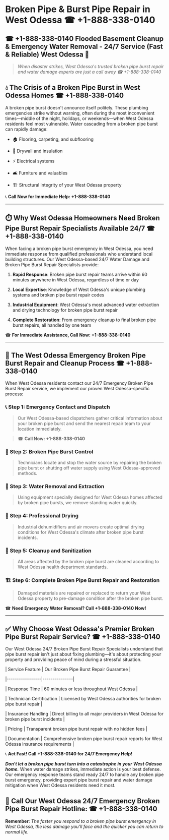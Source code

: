 # Broken Pipe & Burst Pipe Repair in West Odessa ☎ +1-888-338-0140  
## ☎ +1-888-338-0140 Flooded Basement Cleanup & Emergency Water Removal - 24/7 Service (Fast & Reliable) West Odessa 🚨  

> *When disaster strikes, West Odessa's trusted broken pipe burst repair and water damage experts are just a call away ☎ +1-888-338-0140*  

## 💧 The Crisis of a Broken Pipe Burst in West Odessa Homes ☎ +1-888-338-0140  

A broken pipe burst doesn't announce itself politely. These plumbing emergencies strike without warning, often during the most inconvenient times—middle of the night, holidays, or weekends—when West Odessa residents feel most vulnerable. Water cascading from a broken pipe burst can rapidly damage:  

* 🏠 Flooring, carpeting, and subflooring  
* 🧱 Drywall and insulation  
* ⚡ Electrical systems  
* 🛋️ Furniture and valuables  
* 🏗️ Structural integrity of your West Odessa property  

📞 **Call Now for Immediate Help: +1-888-338-0140**  

---  

## ⏱️ Why West Odessa Homeowners Need Broken Pipe Burst Repair Specialists Available 24/7 ☎ +1-888-338-0140  

When facing a broken pipe burst emergency in West Odessa, you need immediate response from qualified professionals who understand local building structures. Our West Odessa-based 24/7 Water Damage and Broken Pipe Burst Repair Specialists provide:  

1. **Rapid Response**: Broken pipe burst repair teams arrive within 60 minutes anywhere in West Odessa, regardless of time or day  
2. **Local Expertise**: Knowledge of West Odessa's unique plumbing systems and broken pipe burst repair codes  
3. **Industrial Equipment**: West Odessa's most advanced water extraction and drying technology for broken pipe burst repair  
4. **Complete Restoration**: From emergency cleanup to final broken pipe burst repairs, all handled by one team  

☎ **For Immediate Assistance, Call Now: +1-888-338-0140**  

---  

## 🔧 The West Odessa Emergency Broken Pipe Burst Repair and Cleanup Process ☎ +1-888-338-0140  

When West Odessa residents contact our 24/7 Emergency Broken Pipe Burst Repair service, we implement our proven West Odessa-specific process:  

### 📞 Step 1: Emergency Contact and Dispatch  
> Our West Odessa-based dispatchers gather critical information about your broken pipe burst and send the nearest repair team to your location immediately.  
> ☎ **Call Now: +1-888-338-0140**  

### 🚿 Step 2: Broken Pipe Burst Control  
> Technicians locate and stop the water source by repairing the broken pipe burst or shutting off water supply using West Odessa-approved methods.  

### 🌊 Step 3: Water Removal and Extraction  
> Using equipment specially designed for West Odessa homes affected by broken pipe bursts, we remove standing water quickly.  

### 💨 Step 4: Professional Drying  
> Industrial dehumidifiers and air movers create optimal drying conditions for West Odessa's climate after broken pipe burst incidents.  

### 🧼 Step 5: Cleanup and Sanitization  
> All areas affected by the broken pipe burst are cleaned according to West Odessa health department standards.  

### 🏗️ Step 6: Complete Broken Pipe Burst Repair and Restoration  
> Damaged materials are repaired or replaced to return your West Odessa property to pre-damage condition after the broken pipe burst.  

☎ **Need Emergency Water Removal? Call +1-888-338-0140 Now!**  

---  

## ✅ Why Choose West Odessa's Premier Broken Pipe Burst Repair Service? ☎ +1-888-338-0140  

Our West Odessa 24/7 Broken Pipe Burst Repair Specialists understand that pipe burst repair isn't just about fixing plumbing—it's about protecting your property and providing peace of mind during a stressful situation.  

| Service Feature | Our Broken Pipe Burst Repair Guarantee |  
|-----------------|---------------|  
| Response Time | 60 minutes or less throughout West Odessa |  
| Technician Certification | Licensed by West Odessa authorities for broken pipe burst repair |  
| Insurance Handling | Direct billing to all major providers in West Odessa for broken pipe burst incidents |  
| Pricing | Transparent broken pipe burst repair with no hidden fees |  
| Documentation | Comprehensive broken pipe burst repair reports for West Odessa insurance requirements |  

📞 **Act Fast! Call +1-888-338-0140 for 24/7 Emergency Help!**  

***Don't let a broken pipe burst turn into a catastrophe in your West Odessa home.*** When water damage strikes, immediate action is your best defense. Our emergency response teams stand ready 24/7 to handle any broken pipe burst emergency, providing expert pipe burst repair and water damage mitigation when West Odessa residents need it most.  

## 📱 Call Our West Odessa 24/7 Emergency Broken Pipe Burst Repair Hotline: ☎ +1-888-338-0140  

**Remember**: *The faster you respond to a broken pipe burst emergency in West Odessa, the less damage you'll face and the quicker you can return to normal life.*